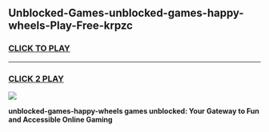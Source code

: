 
## Unblocked-Games-unblocked-games-happy-wheels-Play-Free-krpzc
<h3>
<a href="https://premium76.site?title=unblocked-games-happy-wheels&ref=09A">CLICK TO PLAY</a></h3>
<hr>

<h3>
<a href="https://premium76.site?title=unblocked-games-happy-wheels&ref=09A">CLICK 2 PLAY</a>
  
</h3>

<a href="https://premium76.site?title=unblocked-games-happy-wheels&ref=09A"><img src="https://clearcache.store/games.png"></a>


**unblocked-games-happy-wheels games unblocked: Your Gateway to Fun and Accessible Online Gaming**

